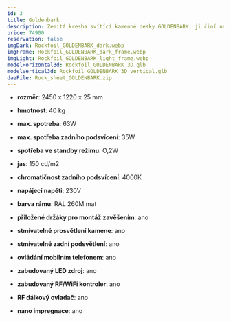 ```yaml
---
id: 3
title: Goldenbark
description: Zemitá kresba svítící kamenné desky GOLDENBARK, ji činí univerzálním luxusním osvětlením téměř do všech prostor. Speciálně navržené LED prosvětlení, zvýrazňuje zlatavé žilkování kamene.
price: 74900
reservation: false
imgDark: Rockfoil_GOLDENBARK_dark.webp
imgFrame: Rockfoil_GOLDENBARK_dark_frame.webp
imgLight: Rockfoil_GOLDENBARK_light_frame.webp
modelHorizontal3d: Rockfoil_GOLDENBARK_3D.glb
modelVertical3d: Rockfoil_GOLDENBARK_3D_vertical.glb
daeFile: Rock_sheet_GOLDENBARK.zip
---
```

- **rozměr**: 2450 x 1220 x 25 mm 
- **hmotnost**: 40 kg
- **max. spotreba**: 63W 
- **max. spotřeba zadního podsvícení**: 35W 
- **spotřeba ve standby režimu**: O,2W 
- **jas**: 150 cd/m2
- **chromatičnost zadního podsvícení**: 4000K
- **napájecí napěti**: 230V 
- **barva rámu**: RAL 260M mat

- **přiložené držáky pro montáž zavěšením**: ano
- **stmívatelné prosvětlení kamene**: ano
- **stmívatelné zadní podsvětlení**: ano
- **ovládání mobilním telefonem**: ano
- **zabudovaný LED zdroj**: ano
- **zabudovaný RF/WiFi kontroler**: ano
- **RF dálkový ovladač**: ano
- **nano impregnace**: ano